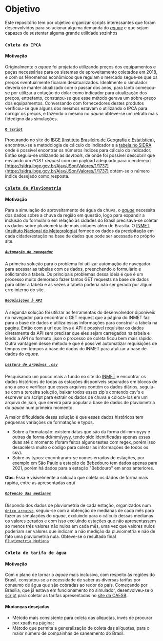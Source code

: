 # Objetivo

Este repositório tem por objetivo organizar scripts interessantes que foram desenvolvidos para solucionar alguma demanda do [<i>aquae</i>](https://github.com/SamuelNoB/Aquae) e que sejam capazes de sustentar alguma grande utilidade sozinhos

### `Coleta do IPCA`

#### Motivação

Originalmente o <i>aquae</i> foi projetado utilizando preços dos equipamentos e peças necessárias para os sistemas de aproveitamento coletados em 2018, e com os fênomenos econômicos que regulam o mercado segue-se que os preços eventualmente ficaram desatualizados. Idealmente o simulador deveria se manter atualizado com o passar dos anos, para tanto começou-se por utilizar a cotação do dólar como indicador para atualização dos preços, entretanto, constatou-se que esse método gerava um sobre-preço dos equipamentos. Conversando com fornecedores destes produtos verificou-se que alguns dos mesmos estavam o utilizando o IPCA para corrigir os preços, e fazendo o mesmo no <i>aquae</i> obteve-se um retrato mais fidedigno das simulações.

#### [`O Script`](Coleta_IPCA)

Procurando no site do [IBGE (Instituto Brasileiro de Geografia e Estatística)](https://www.ibge.gov.br/explica/inflacao.php), encontrou-se a metodologia de cálculo do indicador e a [tabela no SIDRA](https://sidra.ibge.gov.br/tabela/1737) onde é possível encontrar os números índices para cálculo do indicador. Então seguiu-se utilizando as <i>devtools</i>, de onde foi possível descobrir que enviando um <i>POST request</i> com um payload adequado para o endereço [https://sidra.ibge.gov.br/Ajax/JSon/Valores/1/1737](https://sidra.ibge.gov.br/Ajax/JSon/Valores/1/1737) obtém-se o número índice desejado como resposta.

### [`Coleta de Pluviometria`](Coleta_de_pluviometria/)

#### Motivação

Para a simulação do aproveitamento de água da chuva, o [<i>aquae</i>](https://github.com/SamuelNoB/Aquae) necessita dos dados sobre a chuva da região em questão, logo para expandir a inclusão do formulário em relação às cidades do Brasil precisava-se coletar os dados sobre pluviometria de mais cidades além de Brasília. O [INMET (Instituto Nacional de Meteorologia)](https://portal.inmet.gov.br/) fornece os dados da precipitação em cada cidade/estação na base de dados que pode ser acessada no próprio site.

##### [`Automação de navegador`](Coleta_de_pluviometria/Tabela_de_Pluviometria.py)

A primeira solução para o problema foi utilizar automação de navegador para acessar as tabelas com os dados, preenchendo o formulário e solicitando a tabela. Os principais problemas dessa ideia é que é um processo muito demorado fazer tantos GET requests na base de dados para obter a tabela e às vezes a tabela poderia não ser gerada por algum erro interno do site.

##### [`Requisições à API`](Coleta_de_pluviometria/Via_API.py)

A segunda solução foi utilizar as ferramentas do desenvolvedor diponíveis no navegador para encontrar o GET request que a página do INMET faz para a base de dados e utiliza essas informações para construir a tabela na página. Então com a url que leva à API é possível requisitar os dados diretamente da API sem precisar que eles sejam carregados na tabela e lendo a API no formato .json o processo de coleta ficou bem mais rápido. Outra vantagem desse método é que é possível automatizar requisições de tempos em tempos à base de dados do INMET para atulizar a base de dados do <i>aquae</i>.

##### [`Leitura de arquivos .csv`](Coleta_de_pluviometria/CSV_para_Json.py)

Pesquisando um pouco mais a fundo no site do [INMET](https://portal.inmet.gov.br/dadoshistoricos) e encontrar os dados históricos de todas as estações disponíveis separados em blocos de ano a ano e verificar que esses arquivos contém os dados diários, seguiu-se com a terceira solução, baixar todos esses zip's contendo csv's e escrever um script para extrair os dados de chuva e coloca-los em um arquivo de json, que servirá para popular a base de dados de pluviometria do <i>aquae</i> num primeiro momento.

A maior dificuldade dessa solução é que esses dados históricos tem pequenas variações de formatação e typos.

-   Sobre a formatação: existem datas que são da forma dd-mm-yyyy e outras da forma dd/mm/yyyy, tendo sido identificadas apenas essas duas até o momento (foram feitos alguns testes com regex, porém isso desacelera muito o código para coletar as informações de todos os csv).
-   Sobre os typos: encontraram-se nomes errados de estações, por exemplo em São Paulo a estação de Bebedouro tem dados apenas para 2021, porém há dados para a estação "Bebdouro" em anos anteriores.

**Obs**: Essa é visivelmente a solução que coleta os dados de forma mais rápida, entre as apresentadas aqui

##### [`Obtenção das medianas`](Coleta_de_pluviometria/Limpa_Pluviometria.py)

Dispondo dos dados de pluviometria de cada estação, organizados num [`único arquivo`](Coleta_de_pluviometria/Pluviometria_Brasil.json), seguiu-se com a obtenção de medianas de cada mês para fazer as simulações do <i>aquae</i>, excluindo para o cálculo dessas medianas os valores zerados e com isso excluindo estações que não apresentassem ao menos três valores não nulos em cada mês, uma vez que valores nulos poderiam ser valores que indicam a não medição da pluviometria e não de fato uma pluviometria nula. Obteve-se o resultado final [`Pluviometria_Mediana`](Coleta_de_pluviometria/Pluviometria_Mediana.json)

### `Coleta de tarifa de água`

#### Motivação

Com o plano de tornar o <i>aquae</i> mais inclusivo, com respeito às regiões do Brasil, constatou-se a necessidade de saber as diversas tarifas por consumo de água que são cobradas ao redor do país. Começando por Brasília, que já estava em funcionamento no simulador, desenvolveu-se o [script](Tarifa_CAESB.py) para coletar as tarifas apresentadas no [site da CAESB](https://www.caesb.df.gov.br/tarifas-e-precos.html).

#### Mudanças desejadas

-   Método mais consistente para coleta das alíquotas, invés de procurar por xpath na página;
-   Método que permita a generalização de coleta das alíquotas, para o maior número de compainhas de saneamento do Brasil.
